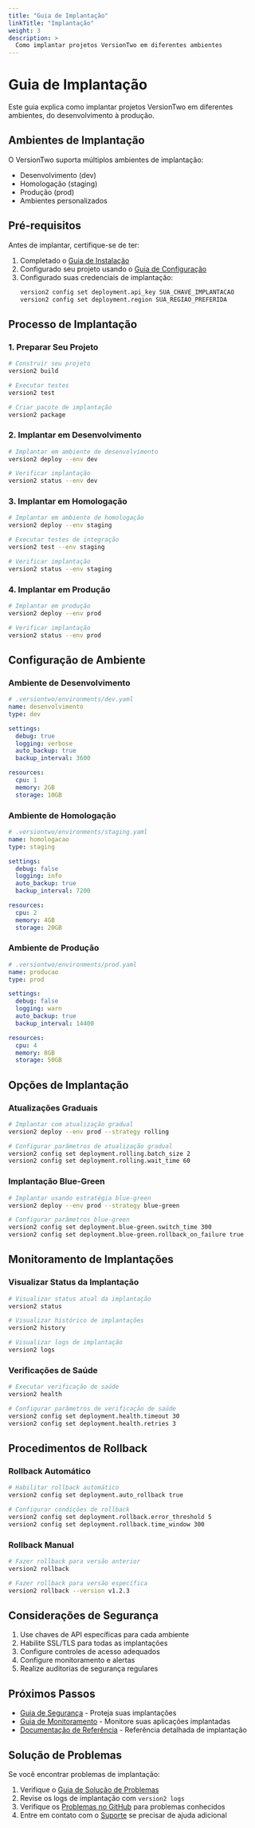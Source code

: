 ```yaml
---
title: "Guia de Implantação"
linkTitle: "Implantação"
weight: 3
description: >
  Como implantar projetos VersionTwo em diferentes ambientes
---
```


# Guia de Implantação

Este guia explica como implantar projetos VersionTwo em diferentes ambientes, do desenvolvimento à produção.

## Ambientes de Implantação

O VersionTwo suporta múltiplos ambientes de implantação:

- Desenvolvimento (dev)
- Homologação (staging)
- Produção (prod)
- Ambientes personalizados

## Pré-requisitos

Antes de implantar, certifique-se de ter:

1. Completado o [Guia de Instalação](/guides/installation/)
2. Configurado seu projeto usando o [Guia de Configuração](/guides/configuration/)
3. Configurado suas credenciais de implantação:
   ```bash
   version2 config set deployment.api_key SUA_CHAVE_IMPLANTACAO
   version2 config set deployment.region SUA_REGIAO_PREFERIDA
   ```

## Processo de Implantação

### 1. Preparar Seu Projeto

```bash
# Construir seu projeto
version2 build

# Executar testes
version2 test

# Criar pacote de implantação
version2 package
```

### 2. Implantar em Desenvolvimento

```bash
# Implantar em ambiente de desenvolvimento
version2 deploy --env dev

# Verificar implantação
version2 status --env dev
```

### 3. Implantar em Homologação

```bash
# Implantar em ambiente de homologação
version2 deploy --env staging

# Executar testes de integração
version2 test --env staging

# Verificar implantação
version2 status --env staging
```

### 4. Implantar em Produção

```bash
# Implantar em produção
version2 deploy --env prod

# Verificar implantação
version2 status --env prod
```

## Configuração de Ambiente

### Ambiente de Desenvolvimento

```yaml
# .versiontwo/environments/dev.yaml
name: desenvolvimento
type: dev

settings:
  debug: true
  logging: verbose
  auto_backup: true
  backup_interval: 3600

resources:
  cpu: 1
  memory: 2GB
  storage: 10GB
```

### Ambiente de Homologação

```yaml
# .versiontwo/environments/staging.yaml
name: homologacao
type: staging

settings:
  debug: false
  logging: info
  auto_backup: true
  backup_interval: 7200

resources:
  cpu: 2
  memory: 4GB
  storage: 20GB
```

### Ambiente de Produção

```yaml
# .versiontwo/environments/prod.yaml
name: producao
type: prod

settings:
  debug: false
  logging: warn
  auto_backup: true
  backup_interval: 14400

resources:
  cpu: 4
  memory: 8GB
  storage: 50GB
```

## Opções de Implantação

### Atualizações Graduais

```bash
# Implantar com atualização gradual
version2 deploy --env prod --strategy rolling

# Configurar parâmetros de atualização gradual
version2 config set deployment.rolling.batch_size 2
version2 config set deployment.rolling.wait_time 60
```

### Implantação Blue-Green

```bash
# Implantar usando estratégia blue-green
version2 deploy --env prod --strategy blue-green

# Configurar parâmetros blue-green
version2 config set deployment.blue-green.switch_time 300
version2 config set deployment.blue-green.rollback_on_failure true
```

## Monitoramento de Implantações

### Visualizar Status da Implantação

```bash
# Visualizar status atual da implantação
version2 status

# Visualizar histórico de implantações
version2 history

# Visualizar logs de implantação
version2 logs
```

### Verificações de Saúde

```bash
# Executar verificação de saúde
version2 health

# Configurar parâmetros de verificação de saúde
version2 config set deployment.health.timeout 30
version2 config set deployment.health.retries 3
```

## Procedimentos de Rollback

### Rollback Automático

```bash
# Habilitar rollback automático
version2 config set deployment.auto_rollback true

# Configurar condições de rollback
version2 config set deployment.rollback.error_threshold 5
version2 config set deployment.rollback.time_window 300
```

### Rollback Manual

```bash
# Fazer rollback para versão anterior
version2 rollback

# Fazer rollback para versão específica
version2 rollback --version v1.2.3
```

## Considerações de Segurança

1. Use chaves de API específicas para cada ambiente
2. Habilite SSL/TLS para todas as implantações
3. Configure controles de acesso adequados
4. Configure monitoramento e alertas
5. Realize auditorias de segurança regulares

## Próximos Passos

- [Guia de Segurança](/guides/security/) - Proteja suas implantações
- [Guia de Monitoramento](/guides/monitoring/) - Monitore suas aplicações implantadas
- [Documentação de Referência](/reference/deployment/) - Referência detalhada de implantação

## Solução de Problemas

Se você encontrar problemas de implantação:

1. Verifique o [Guia de Solução de Problemas](/tutorials/troubleshooting/)
2. Revise os logs de implantação com `version2 logs`
3. Verifique os [Problemas no GitHub](https://github.com/versiontwo/cli/issues) para problemas conhecidos
4. Entre em contato com o [Suporte](/support/) se precisar de ajuda adicional 